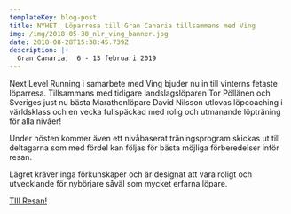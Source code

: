 ```yaml
---
templateKey: blog-post
title: NYHET! Löparresa till Gran Canaria tillsammans med Ving
img: /img/2018-05-30_nlr_ving_banner.jpg
date: 2018-08-28T15:38:45.739Z
description: |+
  Gran Canaria,  6 - 13 februari 2019
---
```

Next Level Running i samarbete med Ving bjuder nu in till vinterns fetaste löparresa. Tillsammans med tidigare landslagslöparen Tor Pöllänen och Sveriges just nu bästa Marathonlöpare David Nilsson utlovas löpcoaching i världsklass och en vecka fullspäckad med rolig och utmanande löpträning för alla nivåer!

Under hösten kommer även ett nivåbaserat träningsprogram skickas ut till deltagarna som med fördel kan följas för bästa möjliga förberedelser inför resan.

Lägret kräver inga förkunskaper och är designat att vara roligt och utvecklande för nybörjare såväl som mycket erfarna löpare.

[TIll Resan!](https://www.ving.se/traningsresor/next-level-running)
